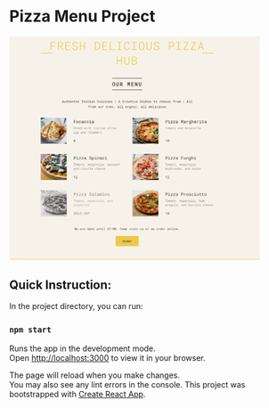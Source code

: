 # Pizza Menu Project

<img src="./pizza-menu.PNG" width=450>

## Quick Instruction:

In the project directory, you can run:

### `npm start`

Runs the app in the development mode.\
Open [http://localhost:3000](http://localhost:3000) to view it in your browser.

The page will reload when you make changes.\
You may also see any lint errors in the console.
This project was bootstrapped with [Create React App](https://github.com/facebook/create-react-app).
